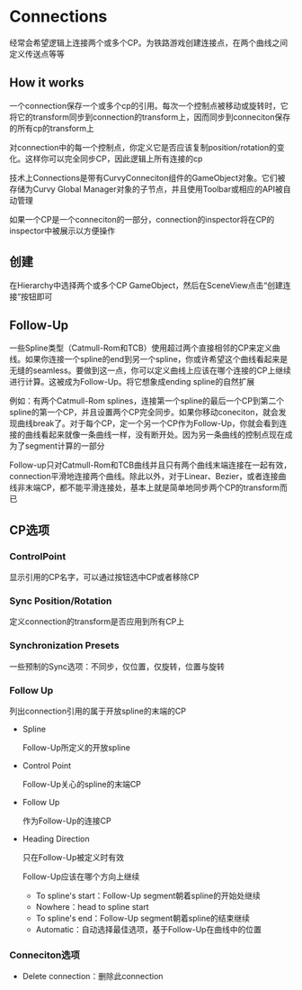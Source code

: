 # Connections

经常会希望逻辑上连接两个或多个CP。为铁路游戏创建连接点，在两个曲线之间定义传送点等等

## How it works

一个connection保存一个或多个cp的引用。每次一个控制点被移动或旋转时，它将它的transform同步到connection的transform上，因而同步到conneciton保存的所有cp的transform上

对connection中的每一个控制点，你定义它是否应该复制position/rotation的变化。这样你可以完全同步CP，因此逻辑上所有连接的cp

技术上Connections是带有CurvyConneciton组件的GameObject对象。它们被存储为Curvy Global Manager对象的子节点，并且使用Toolbar或相应的API被自动管理

如果一个CP是一个conneciton的一部分，connection的inspector将在CP的inspector中被展示以方便操作

## 创建

在Hierarchy中选择两个或多个CP GameObject，然后在SceneView点击“创建连接”按钮即可

## Follow-Up

一些Spline类型（Catmull-Rom和TCB）使用超过两个直接相邻的CP来定义曲线。如果你连接一个spline的end到另一个spline，你或许希望这个曲线看起来是无缝的seamless。要做到这一点，你可以定义曲线上应该在哪个连接的CP上继续进行计算。这被成为Follow-Up。将它想象成ending spline的自然扩展

例如：有两个Catmull-Rom splines，连接第一个spline的最后一个CP到第二个spline的第一个CP，并且设置两个CP完全同步。如果你移动coneciton，就会发现曲线break了。对于每个CP，定一个另一个CP作为Follow-Up，你就会看到连接的曲线看起来就像一条曲线一样，没有断开处。因为另一条曲线的控制点现在成为了segment计算的一部分

Follow-up只对Catmull-Rom和TCB曲线并且只有两个曲线末端连接在一起有效，connection平滑地连接两个曲线。除此以外，对于Linear、Bezier，或者连接曲线非末端CP，都不能平滑连接处，基本上就是简单地同步两个CP的transform而已

## CP选项

### ControlPoint

显示引用的CP名字，可以通过按钮选中CP或者移除CP

### Sync Position/Rotation

定义connection的transform是否应用到所有CP上

### Synchronization Presets

一些预制的Sync选项：不同步，仅位置，仅旋转，位置与旋转

### Follow Up

列出connection引用的属于开放spline的末端的CP

- Spline

    Follow-Up所定义的开放spline

- Control Point

    Follow-Up关心的spline的末端CP

- Follow Up

    作为Follow-Up的连接CP

- Heading Direction

    只在Follow-Up被定义时有效

    Follow-Up应该在哪个方向上继续

    - To spline's start：Follow-Up segment朝着spline的开始处继续
    - Nowhere：head to spline start
    - To spline's end：Follow-Up segment朝着spline的结束继续
    - Automatic：自动选择最佳选项，基于Follow-Up在曲线中的位置

### Conneciton选项

- Delete connection：删除此connection
